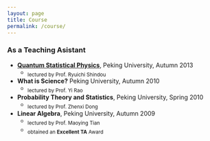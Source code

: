 ```yaml
---
layout: page
title: Course
permalink: /course/
---
```


### As a Teaching Asistant

- [**Quantum Statistical Physics**](qsp2013/qsp2013.html), Peking University, Autumn 2013
  - <sub>lectured by Prof. Ryuichi Shindou
- **What is Science?** Peking University, Autumn 2010
  - <sub>lectured by Prof. Yi Rao
- **Probability Theory and Statistics**, Peking University, Spring 2010
  - <sub>lectured by Prof. Zhenxi Dong
- **Linear Algebra**, Peking University, Autumn 2009
  - <sub>lectured by Prof. Maoying Tian
  - <sub>obtained an **Excellent TA** Award
